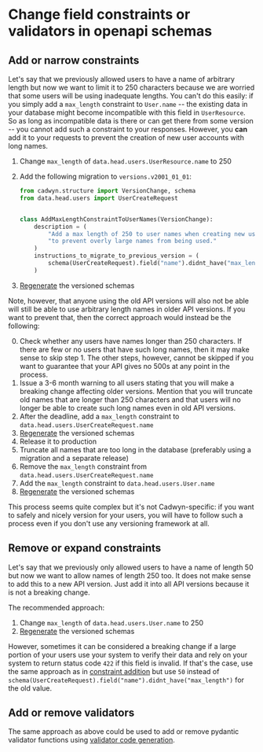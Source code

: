 # Change field constraints or validators in openapi schemas

## Add or narrow constraints

Let's say that we previously allowed users to have a name of arbitrary length but now we want to limit it to 250 characters because we are worried that some users will be using inadequate lengths. You can't do this easily: if you simply add a `max_length` constraint to `User.name` -- the existing data in your database might become incompatible with this field in `UserResource`. So as long as incompatible data is there or can get there from some version -- you cannot add such a constraint to your responses. However, you **can** add it to your requests to prevent the creation of new user accounts with long names.

1. Change `max_length` of `data.head.users.UserResource.name` to 250
2. Add the following migration to `versions.v2001_01_01`:

    ```python
    from cadwyn.structure import VersionChange, schema
    from data.head.users import UserCreateRequest


    class AddMaxLengthConstraintToUserNames(VersionChange):
        description = (
            "Add a max length of 250 to user names when creating new users "
            "to prevent overly large names from being used."
        )
        instructions_to_migrate_to_previous_version = (
            schema(UserCreateRequest).field("name").didnt_have("max_length"),
        )
    ```

3. [Regenerate](../../concepts/code_generation.md) the versioned schemas

Note, however, that anyone using the old API versions will also not be able  will still be able to use arbitrary length names in older API versions. If you want to prevent that, then the correct approach would instead be the following:

0. Check whether any users have names longer than 250 characters. If there are few or no users that have such long names, then it may make sense to skip step 1. The other steps, however, cannot be skipped if you want to guarantee that your API gives no 500s at any point in the process.
1. Issue a 3-6 month warning to all users stating that you will make a breaking change affecting older versions. Mention that you will truncate old names that are longer than 250 characters and that users will no longer be able to create such long names even in old API versions.
2. After the deadline, add a `max_length` constraint to `data.head.users.UserCreateRequest.name`
3. [Regenerate](../../concepts/code_generation.md) the versioned schemas
4. Release it to production
5. Truncate all names that are too long in the database (preferably using a migration and a separate release)
6. Remove the `max_length` constraint from `data.head.users.UserCreateRequest.name`
7. Add the `max_length` constraint to `data.head.users.User.name`
8. [Regenerate](../../concepts/code_generation.md) the versioned schemas

This process seems quite complex but it's not Cadwyn-specific: if you want to safely and nicely version for your users, you will have to follow such a process even if you don't use any versioning framework at all.

## Remove or expand constraints

Let's say that we previously only allowed users to have a name of length 50 but now we want to allow names of length 250 too. It does not make sense to add this to a new API version. Just add it into all API versions because it is not a breaking change.

The recommended approach:

1. Change `max_length` of `data.head.users.User.name` to 250
2. [Regenerate](../../concepts/code_generation.md) the versioned schemas

However, sometimes it can be considered a breaking change if a large portion of your users use your system to verify their data and rely on your system to return status code `422` if this field is invalid. If that's the case, use the same approach as in [constraint addition](#add-or-narrow-constraints) but use `50` instead of `schema(UserCreateRequest).field("name").didnt_have("max_length")` for the old value.

## Add or remove validators

The same approach as above could be used to add or remove pydantic validator functions using [validator code generation](../../concepts/schema_migrations.md#add-a-validator-to-the-older-version).
